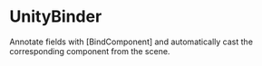 # UnityBinder
Annotate fields with [BindComponent] and automatically cast the corresponding component from the scene.
